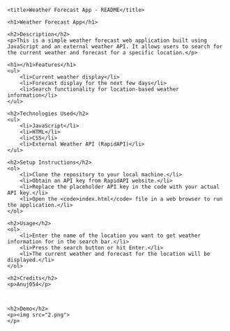 
    <title>Weather Forecast App - README</title>

    <h1>Weather Forecast App</h1>

    <h2>Description</h2>
    <p>This is a simple weather forecast web application built using JavaScript and an external weather API. It allows users to search for the current weather and forecast for a specific location.</p>

    <h1></h1>Features</h1>
    <ul>
        <li>Current weather display</li>
        <li>Forecast display for the next few days</li>
        <li>Search functionality for location-based weather information</li>
    </ul>

    <h2>Technologies Used</h2>
    <ul>
        <li>JavaScript</li>
        <li>HTML</li>
        <li>CSS</li>
        <li>External Weather API (RapidAPI)</li>
    </ul>

    <h2>Setup Instructions</h2>
    <ol>
        <li>Clone the repository to your local machine.</li>
        <li>Obtain an API key from RapidAPI website.</li>
        <li>Replace the placeholder API key in the code with your actual API key.</li>
        <li>Open the <code>index.html</code> file in a web browser to run the application.</li>
    </ol>

    <h2>Usage</h2>
    <ol>
        <li>Enter the name of the location you want to get weather information for in the search bar.</li>
        <li>Press the search button or hit Enter.</li>
        <li>The current weather and forecast for the location will be displayed.</li>
    </ol>

    <h2>Credits</h2>
    <p>Anuj054</p>

   

    <h2>Demo</h2>
    <p><img src="2.png">
    </p>
</body>
</html>
